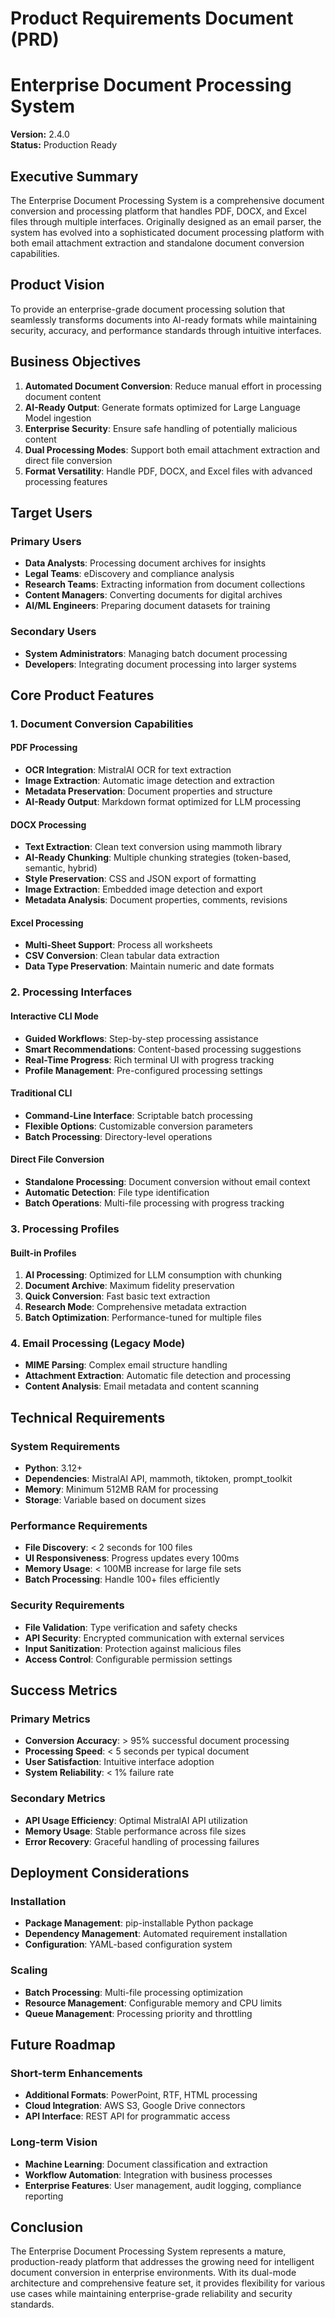 # Product Requirements Document (PRD)
# Enterprise Document Processing System

**Version:** 2.4.0  
**Status:** Production Ready

## Executive Summary

The Enterprise Document Processing System is a comprehensive document conversion and processing platform that handles PDF, DOCX, and Excel files through multiple interfaces. Originally designed as an email parser, the system has evolved into a sophisticated document processing platform with both email attachment extraction and standalone document conversion capabilities.

## Product Vision

To provide an enterprise-grade document processing solution that seamlessly transforms documents into AI-ready formats while maintaining security, accuracy, and performance standards through intuitive interfaces.

## Business Objectives

1. **Automated Document Conversion**: Reduce manual effort in processing document content
2. **AI-Ready Output**: Generate formats optimized for Large Language Model ingestion
3. **Enterprise Security**: Ensure safe handling of potentially malicious content
4. **Dual Processing Modes**: Support both email attachment extraction and direct file conversion
5. **Format Versatility**: Handle PDF, DOCX, and Excel files with advanced processing features

## Target Users

### Primary Users
- **Data Analysts**: Processing document archives for insights
- **Legal Teams**: eDiscovery and compliance analysis
- **Research Teams**: Extracting information from document collections
- **Content Managers**: Converting documents for digital archives
- **AI/ML Engineers**: Preparing document datasets for training

### Secondary Users
- **System Administrators**: Managing batch document processing
- **Developers**: Integrating document processing into larger systems

## Core Product Features

### 1. Document Conversion Capabilities

#### PDF Processing
- **OCR Integration**: MistralAI OCR for text extraction
- **Image Extraction**: Automatic image detection and extraction
- **Metadata Preservation**: Document properties and structure
- **AI-Ready Output**: Markdown format optimized for LLM processing

#### DOCX Processing
- **Text Extraction**: Clean text conversion using mammoth library
- **AI-Ready Chunking**: Multiple chunking strategies (token-based, semantic, hybrid)
- **Style Preservation**: CSS and JSON export of formatting
- **Image Extraction**: Embedded image detection and export
- **Metadata Analysis**: Document properties, comments, revisions

#### Excel Processing
- **Multi-Sheet Support**: Process all worksheets
- **CSV Conversion**: Clean tabular data extraction
- **Data Type Preservation**: Maintain numeric and date formats

### 2. Processing Interfaces

#### Interactive CLI Mode
- **Guided Workflows**: Step-by-step processing assistance
- **Smart Recommendations**: Content-based processing suggestions
- **Real-Time Progress**: Rich terminal UI with progress tracking
- **Profile Management**: Pre-configured processing settings

#### Traditional CLI
- **Command-Line Interface**: Scriptable batch processing
- **Flexible Options**: Customizable conversion parameters
- **Batch Processing**: Directory-level operations

#### Direct File Conversion
- **Standalone Processing**: Document conversion without email context
- **Automatic Detection**: File type identification
- **Batch Operations**: Multi-file processing with progress tracking

### 3. Processing Profiles

#### Built-in Profiles
1. **AI Processing**: Optimized for LLM consumption with chunking
2. **Document Archive**: Maximum fidelity preservation
3. **Quick Conversion**: Fast basic text extraction
4. **Research Mode**: Comprehensive metadata extraction
5. **Batch Optimization**: Performance-tuned for multiple files

### 4. Email Processing (Legacy Mode)
- **MIME Parsing**: Complex email structure handling
- **Attachment Extraction**: Automatic file detection and processing
- **Content Analysis**: Email metadata and content scanning

## Technical Requirements

### System Requirements
- **Python**: 3.12+ 
- **Dependencies**: MistralAI API, mammoth, tiktoken, prompt_toolkit
- **Memory**: Minimum 512MB RAM for processing
- **Storage**: Variable based on document sizes

### Performance Requirements
- **File Discovery**: < 2 seconds for 100 files
- **UI Responsiveness**: Progress updates every 100ms
- **Memory Usage**: < 100MB increase for large file sets
- **Batch Processing**: Handle 100+ files efficiently

### Security Requirements
- **File Validation**: Type verification and safety checks
- **API Security**: Encrypted communication with external services
- **Input Sanitization**: Protection against malicious files
- **Access Control**: Configurable permission settings

## Success Metrics

### Primary Metrics
- **Conversion Accuracy**: > 95% successful document processing
- **Processing Speed**: < 5 seconds per typical document
- **User Satisfaction**: Intuitive interface adoption
- **System Reliability**: < 1% failure rate

### Secondary Metrics
- **API Usage Efficiency**: Optimal MistralAI API utilization
- **Memory Usage**: Stable performance across file sizes
- **Error Recovery**: Graceful handling of processing failures

## Deployment Considerations

### Installation
- **Package Management**: pip-installable Python package
- **Dependency Management**: Automated requirement installation
- **Configuration**: YAML-based configuration system

### Scaling
- **Batch Processing**: Multi-file processing optimization
- **Resource Management**: Configurable memory and CPU limits
- **Queue Management**: Processing priority and throttling

## Future Roadmap

### Short-term Enhancements
- **Additional Formats**: PowerPoint, RTF, HTML processing
- **Cloud Integration**: AWS S3, Google Drive connectors
- **API Interface**: REST API for programmatic access

### Long-term Vision
- **Machine Learning**: Document classification and extraction
- **Workflow Automation**: Integration with business processes
- **Enterprise Features**: User management, audit logging, compliance reporting

## Conclusion

The Enterprise Document Processing System represents a mature, production-ready platform that addresses the growing need for intelligent document conversion in enterprise environments. With its dual-mode architecture and comprehensive feature set, it provides flexibility for various use cases while maintaining enterprise-grade reliability and security standards.